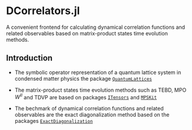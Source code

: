 # DCorrelators.jl

 A convenient frontend for calculating dynamical correlation functions and related observables based on matrix-product states time evolution methods.

## Introduction

- The symbolic operator representation of a quantum lattice system in condensed matter physics the package [`QuantumLattices`](https://github.com/Quantum-Many-Body/QuantumLattices.jl.git)

- The matrix-product states time evolution methods such as TEBD, MPO $W^{II}$ and TDVP are based on packages   [`ITensors`](https://github.com/ITensor/ITensors.jl.git) and [`MPSKit`](https://github.com/QuantumKitHub/MPSKit.jl.git)

- The bechmark of dynamical correlation functions and related observables are the exact diagonalization method based on the packages [`ExactDiagonalization`](https://github.com/Quantum-Many-Body/ExactDiagonalization.jl.git)